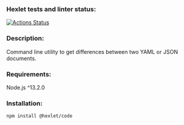 ### Hexlet tests and linter status:
[![Actions Status](https://github.com/ikki-li/frontend-project-46/workflows/hexlet-check/badge.svg)](https://github.com/ikki-li/frontend-project-46/actions)

### Description:

Command line utility to get differences between two YAML or JSON documents.

### Requirements:
Node.js ^13.2.0

### Installation:

```
npm install @hexlet/code
```

